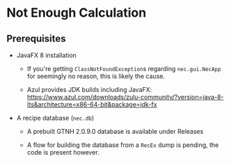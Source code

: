 # Not Enough Calculation

## Prerequisites

* JavaFX 8 installation

    * If you're getting `ClassNotFoundException`s regarding `nec.gui.NecApp` for seemingly no reason, this is likely the cause.

    * Azul provides JDK builds including JavaFX:
      https://www.azul.com/downloads/zulu-community/?version=java-8-lts&architecture=x86-64-bit&package=jdk-fx

* A recipe database (`nec.db`)

    * A prebuilt GTNH 2.0.9.0 database is available under Releases

    * A flow for building the database from a `RecEx` dump is pending, the code is present however.
